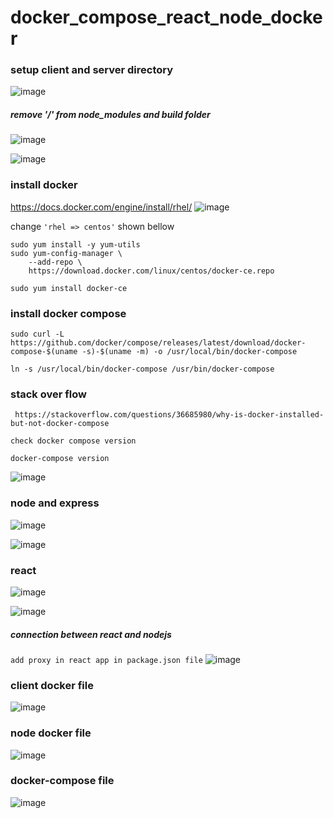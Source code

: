 # docker_compose_react_node_docker

### setup client and server directory 
![image](https://user-images.githubusercontent.com/40553867/209130593-b0a991ee-13d7-4541-b672-8d79f43bccc4.png)
##### remove '/' from node_modules and build folder
![image](https://user-images.githubusercontent.com/40553867/209130692-c46e3902-d650-46f2-ae0b-a87f43697ae7.png)

![image](https://user-images.githubusercontent.com/40553867/209364658-25ae5dbf-2e52-4aed-b131-f51af99a4167.png)

### install docker 
 https://docs.docker.com/engine/install/rhel/ 
 ![image](https://user-images.githubusercontent.com/40553867/209365667-cbe23059-06c8-4c0c-840f-db32eb7e708b.png)
 
 change ` 'rhel => centos' `  shown bellow

```
sudo yum install -y yum-utils
sudo yum-config-manager \
    --add-repo \
    https://download.docker.com/linux/centos/docker-ce.repo
```
```sudo yum install docker-ce```
### install docker compose
`sudo curl -L https://github.com/docker/compose/releases/latest/download/docker-compose-$(uname -s)-$(uname -m) -o /usr/local/bin/docker-compose`

```ln -s /usr/local/bin/docker-compose /usr/bin/docker-compose```
### stack over flow
``` https://stackoverflow.com/questions/36685980/why-is-docker-installed-but-not-docker-compose```

`check docker compose version`
```
docker-compose version
```
![image](https://user-images.githubusercontent.com/40553867/210098857-95ee61b9-3a45-462d-b909-30f0519ce54b.png)


### node and express
![image](https://user-images.githubusercontent.com/40553867/210096826-6f025fa3-97b8-4174-b7ef-8540d8244f45.png)

![image](https://user-images.githubusercontent.com/40553867/210096859-b1b3831d-cc92-423f-aaf6-1977764c4022.png)

### react 
![image](https://user-images.githubusercontent.com/40553867/210097016-41cf46e2-de60-44ad-a60e-b4bd76b2d4a9.png)

![image](https://user-images.githubusercontent.com/40553867/210097042-1a709c66-b787-4a24-ad39-54c22b347e28.png)

##### connection between react and nodejs
`add proxy in react app in package.json file`
![image](https://user-images.githubusercontent.com/40553867/210099041-b1a4dbba-a914-4109-8da3-5dae8b52816d.png)

### client docker file
![image](https://user-images.githubusercontent.com/40553867/210102043-479dfc15-3580-44f5-bd08-dc1f8d815399.png)

### node docker file
![image](https://user-images.githubusercontent.com/40553867/210102083-ebc02ec5-0305-4594-bd05-c45ceffa2f00.png)

### docker-compose file
![image](https://user-images.githubusercontent.com/40553867/210102179-ff925c02-5a42-4041-8387-e6f8fcee90c3.png)
